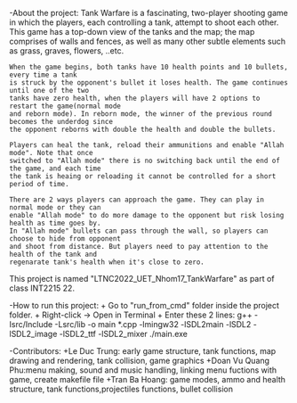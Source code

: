 -About the project:
	Tank Warfare is a fascinating, two-player shooting game in which the players, 
	each controlling a tank, attempt to shoot each other. This game has a top-down view of the
	tanks and the map; the map comprises of walls and fences, as well as many other subtle 
	elements such as grass, graves, flowers, ..etc.

	When the game begins, both tanks have 10 health points and 10 bullets, every time a tank 
	is struck by the opponent's bullet it loses health. The game continues until one of the two
	tanks have zero health, when the players will have 2 options to restart the game(normal mode
	and reborn mode). In reborn mode, the winner of the previous round becomes the underdog since
	the opponent reborns with double the health and double the bullets.

	Players can heal the tank, reload their ammunitions and enable "Allah mode". Note that once
	switched to "Allah mode" there is no switching back until the end of the game, and each time
	the tank is heaing or reloading it cannot be controlled for a short period of time.

	There are 2 ways players can approach the game. They can play in normal mode or they can 
	enable "Allah mode" to do more damage to the opponent but risk losing health as time goes by.
	In "Allah mode" bullets can pass through the wall, so players can choose to hide from opponent
	and shoot from distance. But players need to pay attention to the health of the tank and	
	regenarate tank's health when it's close to zero.

This project is named "LTNC2022_UET_Nhom17_TankWarfare" as part of class INT2215 22.


-How to run this project:
	+ Go to "run_from_cmd" folder inside the project folder.
	+ Right-click -> Open in Terminal
	+ Enter these 2 lines: 
	 	g++ -Isrc/Include -Lsrc/lib -o main *.cpp -lmingw32 -lSDL2main -lSDL2 -lSDL2_image -lSDL2_ttf -lSDL2_mixer
		./main.exe

-Contributors:
	+Le Duc Trung: early game structure, tank functions, map drawing and rendering, tank collision, game graphics
	+Doan Vu Quang Phu:menu making, sound and music handling, linking menu fuctions with game, create makefile file
	+Tran Ba Hoang: game modes, ammo and health structure, tank functions,projectiles functions, bullet collision